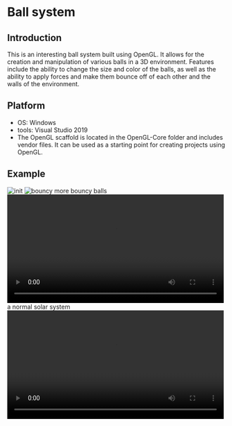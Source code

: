 # Ball system
## Introduction
This is an interesting ball system built using OpenGL. It allows for the creation and manipulation of various balls in a 3D environment. Features include the ability to change the size and color of the balls, as well as the ability to apply forces and make them bounce off of each other and the walls of the environment.

## Platform
- OS: Windows
- tools: Visual Studio 2019
- The OpenGL scaffold is located in the OpenGL-Core folder and includes vendor files. It can be used as a starting point for creating projects using OpenGL.

## Example
![init](https://github.com/jinjinhe2001/Ball-System/blob/main/Readme/images/init.gif)
![bouncy](https://github.com/jinjinhe2001/Ball-System/blob/main/Readme/images/bouncy.gif)
more bouncy balls   
<video src="https://github.com/jinjinhe2001/Ball-System/blob/main/Readme/videos/morebouncy.mp4" controls="controls" width="500" height="250"></video>
a normal solar system    
<video src="https://github.com/jinjinhe2001/Ball-System/blob/main/Readme/videos/nbody.mp4" controls="controls" width="500" height="250"></video>